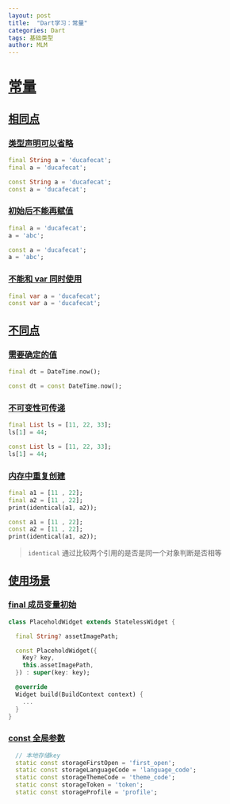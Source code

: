 ```yaml
---
layout: post
title:  "Dart学习：常量"
categories: Dart
tags: 基础类型
author: MLM
---
```

# [常量]()

## [相同点]()

### [类型声明可以省略]()

```dart
final String a = 'ducafecat';
final a = 'ducafecat';

const String a = 'ducafecat';
const a = 'ducafecat';
```

### [初始后不能再赋值]()

```dart
final a = 'ducafecat';
a = 'abc';

const a = 'ducafecat';
a = 'abc';
```

### [不能和 var 同时使用]()

```dart
final var a = 'ducafecat';
const var a = 'ducafecat';
```

## [不同点]()

### [需要确定的值]()

```dart
final dt = DateTime.now();

const dt = const DateTime.now();
```

### [不可变性可传递]()

```dart
final List ls = [11, 22, 33];
ls[1] = 44;

const List ls = [11, 22, 33];
ls[1] = 44;
```

### [内存中重复创建]()

```dart
final a1 = [11 , 22];
final a2 = [11 , 22];
print(identical(a1, a2));

const a1 = [11 , 22];
const a2 = [11 , 22];
print(identical(a1, a2));
```

> `identical` 通过比较两个引用的是否是同一个对象判断是否相等

## [使用场景]()

### [final 成员变量初始]()

```dart
class PlaceholdWidget extends StatelessWidget {

  final String? assetImagePath;

  const PlaceholdWidget({
    Key? key,
    this.assetImagePath,
  }) : super(key: key);

  @override
  Widget build(BuildContext context) {
    ...
  }
}
```

### [const 全局参数]()

```dart
  // 本地存储key
  static const storageFirstOpen = 'first_open';
  static const storageLanguageCode = 'language_code';
  static const storageThemeCode = 'theme_code';
  static const storageToken = 'token';
  static const storageProfile = 'profile';
```
